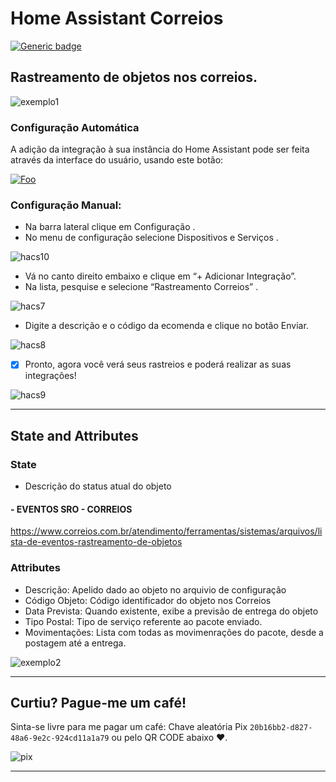 # Home Assistant Correios

[![Generic badge](https://img.shields.io/badge/contributor-@dougiteixeira-<COLOR>.svg)](https://github.com/dougiteixeira)

## Rastreamento de objetos nos correios.

![exemplo1](https://github.com/oridestomkiel/home-assistant-correios/blob/main/exemplo1.jpg)

### Configuração Automática

A adição da integração à sua instância do Home Assistant pode ser feita através da interface do usuário, usando este botão:

<a href="https://my.home-assistant.io/redirect/config_flow_start?domain=correios" target="_blank" rel="Rastreamento Correios">![Foo](https://my.home-assistant.io/badges/config_flow_start.svg)</a>

### Configuração Manual:

* Na barra lateral clique em Configuração .
* No menu de configuração selecione Dispositivos e Serviços .

![hacs10](https://raw.githubusercontent.com/oridestomkiel/home-assistant-correios/main/resources/hacs-10.png)

* Vá no canto direito embaixo e clique em “+ Adicionar Integração”.
* Na lista, pesquise e selecione “Rastreamento Correios” .

![hacs7](https://raw.githubusercontent.com/oridestomkiel/home-assistant-correios/main/resources/hacs-07.png)

* Digite a descrição e o código da ecomenda e clique no botão Enviar.

![hacs8](https://raw.githubusercontent.com/oridestomkiel/home-assistant-correios/main/resources/hacs-08.png)

- [x] Pronto, agora você verá seus rastreios e poderá realizar as suas integrações!

![hacs9](https://raw.githubusercontent.com/oridestomkiel/home-assistant-correios/main/resources/hacs-09.png)

***

## State and Attributes

### State

* Descrição do status atual do objeto

#### - EVENTOS SRO - CORREIOS

https://www.correios.com.br/atendimento/ferramentas/sistemas/arquivos/lista-de-eventos-rastreamento-de-objetos

### Attributes

* Descrição: Apelido dado ao objeto no arquivio de configuração 
* Código Objeto: Código identificador do objeto nos Correios
* Data Prevista: Quando existente, exibe a previsão de entrega do objeto
* Tipo Postal: Tipo de serviço referente ao pacote enviado.
* Movimentações: Lista com todas as movimenrações do pacote, desde a postagem até a entrega.

![exemplo2](https://github.com/oridestomkiel/home-assistant-correios/blob/main/exemplo2.jpg)

***

## Curtiu? Pague-me um café!

Sinta-se livre para me pagar um café: Chave aleatória Pix `20b16bb2-d827-48a6-9e2c-924cd11a1a79` ou pelo QR CODE abaixo ❤.

![pix](https://github.com/oridestomkiel/home-assistant-correios/blob/main/pix.jpg)

***

[hacs1]: resources/hacs-01.png
[hacs2]: resources/hacs-02.png
[hacs3]: resources/hacs-03.png
[hacs4]: resources/hacs-04.png
[hacs5]: resources/hacs-05.png
[hacs6]: resources/hacs-06.png
[hacs7]: resources/hacs-07.png
[hacs8]: resources/hacs-08.png
[hacs9]: resources/hacs-09.png
[hacs10]: resources/hacs-10.png

[exampleimg1]: exemplo1.jpg
[exampleimg2]: exemplo2.jpg
[pix]: pix.jpg
